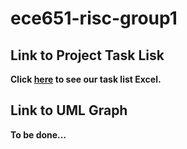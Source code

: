 # ece651-risc-group1



## Link to Project Task Lisk

**Click [here](https://prodduke-my.sharepoint.com/:x:/r/personal/yh342_duke_edu/Documents/ECE%20651%20Group%201%20Project%20Task%20List.xlsx?d=w18e83f614ba7499d93c805d3011429e5&csf=1&web=1&e=59rJHC) to see our task list Excel.**



## Link to UML Graph

**To be done...**

